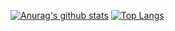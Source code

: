 [![Anurag's github stats](https://github-readme-stats.vercel.app/api?username=MonolithProjects&show_icons=true&theme=tokyonight&include_all_commits=true&count_private=true)](https://github.com/MonolithProjects?tab=repositories)
[![Top Langs](https://github-readme-stats.vercel.app/api/top-langs/?username=MonolithProjects&theme=tokyonight&layout=compact)](https://github.com/MonolithProjects?tab=repositories)
